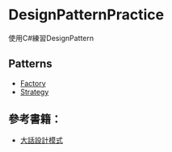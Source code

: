 # DesignPatternPractice
使用C#練習DesignPattern


## Patterns

* [Factory](https://github.com/BryanYu/DesignPatternPractice/tree/master/Factory/)
* [Strategy](https://github.com/BryanYu/DesignPatternPractice/tree/master/Factory/)


## 參考書籍：
* [大話設計模式](https://www.tenlong.com.tw/products/9789866072116/)
